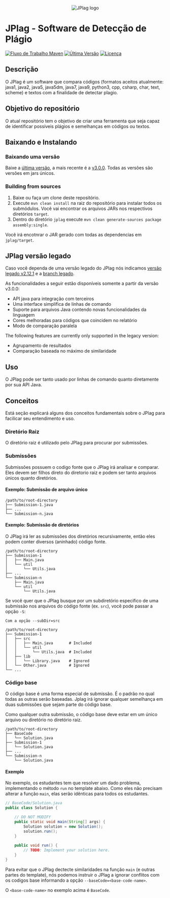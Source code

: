 <p align="center"> 
	<img alt="JPlag logo" src="jplag/src/main/resources/de/jplag/reporting/data/logo-dark.png">
</p>

# JPlag - Software de Detecção de Plágio

[![Fluxo de Trabalho Maven](https://github.com/jplag/jplag/actions/workflows/maven.yml/badge.svg)](https://github.com/jplag/jplag/actions/workflows/maven.yml)
[![Última Versão](https://img.shields.io/github/release/jplag/jplag.svg)](https://github.com/jplag/jplag/releases/latest)
[![Licença](https://img.shields.io/github/license/jplag/jplag.svg)](https://github.com/jplag/jplag/blob/master/LICENSE)

## Descrição
O JPlag é um software que compara códigos (formatos aceitos atualmente: java1, java2, java5, java5dm, java7, java9, python3, cpp, csharp, char, text, scheme) e textos com a finalidade de detectar plagio.

## Objetivo do repositório
O atual repositório tem o objetivo de criar uma ferramenta que seja capaz de identificar possíveis plágios e semelhanças em códigos ou textos. 

## Baixando e Instalando

### Baixando uma versão
Baixe a [última versão](https://github.com/jplag/jplag/releases), a mais recente é a [v3.0.0](https://github.com/jplag/jplag/releases/tag/v3.0.0-SNAPSHOT).
Todas as versões são versões em jars únicos.

### Building from sources 
1. Baixe ou faça um clone deste repositório.
2. Execute `mvn clean install` na raiz do repositório para instalar todos os submódulos. Você vai encontrar os arquivos JARs nos respectivos diretórios `target`.
3. Dentro do diretório `jplag` execute `mvn clean generate-sources package assembly:single`. 

Você irá encotnrar o JAR gerado com todas as dependencias em `jplag/target`.

## JPlag versão legado
Caso você dependa de uma versão legado do JPlag nós indicamos [versão legado v2.12.1](https://github.com/jplag/jplag/releases/tag/v2.12.1-SNAPSHOT) e a [branch legado](https://github.com/jplag/jplag/tree/legacy).

As funcionalidades a seguir estão disponíveis somente a partir da versão v3.0.0:
* API java para integração com terceiros
* Uma interface simplifica de linhas de comando
* Suporte para arquivos Java contendo novas funcionalidades da linguagem
* Cores melhoradas para códigos que coincidem no relatório
* Modo de comparação paralela

The following features are currently only supported in the legacy version:
* Agrupamento de resultados
* Comparação baseada no máximo de similaridade

## Uso
O JPlag pode ser tanto usado por linhas de comando quanto diretamente por sua API Java.

## Conceitos

Está seção explicará alguns dos conceitos fundamentais sobre o JPlag para facilicar seu entendimento e uso.

### Diretório Raiz 

O diretório raiz é utilizado pelo JPlag para procurar por submissões.

### Submissões

Submissões possuem o codigo fonte que o JPlag irá analisar e comparar. Eles devem ser filhos direto do diretorio raiz e podem ser tanto arquivos únicos quanto diretórios.

#### Exemplo: Submissão de arquivo único

```
/path/to/root-directory
├── Submission-1.java
├── ...
└── Submission-n.java
```

#### Exemplo: Submissão de diretórios

O JPlag irá ler as submissões dos diretórios recursivamente, então eles podem conter diversos (aninhado) código fonte.

```
/path/to/root-directory
├── Submission-1
│   ├── Main.java
│   └── util
│       └── Utils.java
├── ...
└── Submission-n
    ├── Main.java
    └── util
        └── Utils.java
```

Se você quer que o JPlag busque por um subdiretório especifico de uma submissão nos arquivos do código fonte (ex. `src`), você pode passar a opção `-S`:

```
Com a opção --subDir=src

/path/to/root-directory
├── Submission-1
│   ├── src                 
│   │   ├── Main.java       # Included
│   │   └── util            
│   │       └── Utils.java  # Included
│   ├── lib                 
│   │   └── Library.java    # Ignored
│   └── Other.java          # Ignored
└── ...
```

### Código base

O código base é uma forma especial de submissão. É o padrão no qual todas as outras serão baseadas. Jplag irá ignorar qualquer semelhança em duas submissões que sejam parte do código base.

Como qualquer outra submissão, o código base deve estar em um único arquivo ou diretório no diretório raiz.

```
/path/to/root-directory
├── BaseCode
│   └── Solution.java
├── Submission-1
│   └── Solution.java
├── ...
└── Submission-n
    └── Solution.java
```

#### Exemplo

No exemplo, os estudantes tem que resolver um dado problema, implementando o método `run` no template abaixo. Como eles não precisam alterar a função `main`, elas serão idênticas para todos os estudantes. 

```java
// BaseCode/Solution.java
public class Solution {

    // DO NOT MODIFY
    public static void main(String[] args) {
        Solution solution = new Solution();  
        solution.run();
    }
    
    public void run() {
        // TODO: Implement your solution here.
    }
}
```

Para evitar que o JPlag dectecte similaridades na função `main` (e outras partes do template), nós podemos instruir o JPlag a ignorar conflitos com os codigos base informando a opção `--baseCode=<base-code-name>`. 

O `<base-code-name>` no exemplo acima é `BaseCode`.